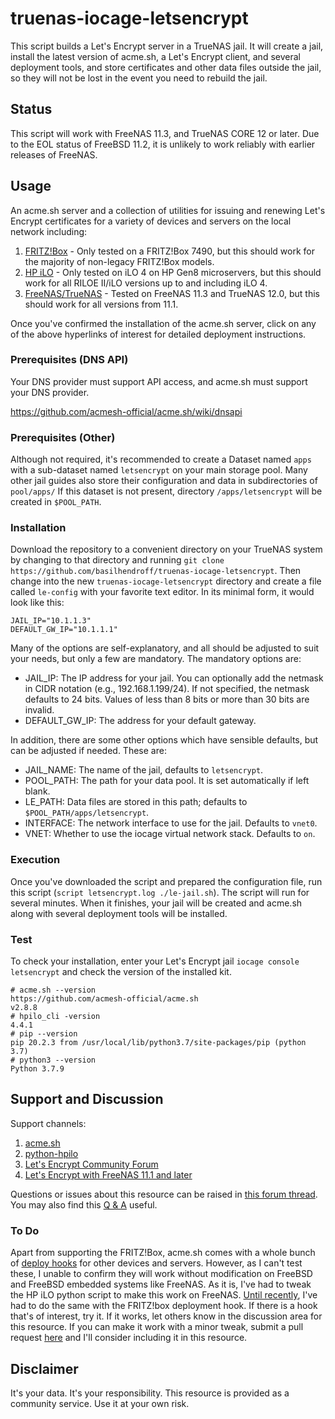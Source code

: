 # truenas-iocage-letsencrypt
This script builds a Let's Encrypt server in a TrueNAS jail. It will create a jail, install the latest version of acme.sh, a Let's Encrypt client, and several deployment tools, and store certificates and other data files outside the jail, so they will not be lost in the event you need to rebuild the jail.  

## Status
This script will work with FreeNAS 11.3, and TrueNAS CORE 12 or later. Due to the EOL status of FreeBSD 11.2, it is unlikely to work reliably with earlier releases of FreeNAS.

## Usage

An acme.sh server and a collection of utilities for issuing and renewing Let's Encrypt certificates for a variety of devices and servers on the local network including:
1. [FRITZ!Box](https://github.com/basilhendroff/truenas-iocage-letsencrypt/blob/main/includes/FRITZ!BOX.md) - Only tested on a FRITZ!Box 7490, but this should work for the majority of non-legacy FRITZ!Box models.
2. [HP iLO](https://github.com/basilhendroff/truenas-iocage-letsencrypt/blob/main/includes/HPILO.md) - Only tested on iLO 4 on HP Gen8 microservers, but this should work for all RILOE II/iLO versions up to and including iLO 4.
3. [FreeNAS/TrueNAS](https://github.com/basilhendroff/truenas-iocage-letsencrypt/blob/truenas/includes/TRUENAS.md) - Tested on FreeNAS 11.3 and TrueNAS 12.0, but this should work for all versions from 11.1.

Once you've confirmed the installation of the acme.sh server, click on any of the above hyperlinks of interest for detailed deployment instructions.

### Prerequisites (DNS API)

Your DNS provider must support API access, and acme.sh must support your DNS provider.

https://github.com/acmesh-official/acme.sh/wiki/dnsapi

### Prerequisites (Other)

Although not required, it's recommended to create a Dataset named `apps` with a sub-dataset named `letsencrypt` on your main storage pool.  Many other jail guides also store their configuration and data in subdirectories of `pool/apps/` If this dataset is not present, directory `/apps/letsencrypt` will be created in `$POOL_PATH`.

### Installation

Download the repository to a convenient directory on your TrueNAS system by changing to that directory and running `git clone https://github.com/basilhendroff/truenas-iocage-letsencrypt`. Then change into the new `truenas-iocage-letsencrypt` directory and create a file called `le-config` with your favorite text editor. In its minimal form, it would look like this:

```
JAIL_IP="10.1.1.3"
DEFAULT_GW_IP="10.1.1.1"
```

Many of the options are self-explanatory, and all should be adjusted to suit your needs, but only a few are mandatory. The mandatory options are:

- JAIL_IP: The IP address for your jail. You can optionally add the netmask in CIDR notation (e.g., 192.168.1.199/24). If not specified, the netmask defaults to 24 bits. Values of less than 8 bits or more than 30 bits are invalid.
- DEFAULT_GW_IP: The address for your default gateway.

In addition, there are some other options which have sensible defaults, but can be adjusted if needed. These are:

- JAIL_NAME: The name of the jail, defaults to `letsencrypt`.
- POOL_PATH: The path for your data pool. It is set automatically if left blank.
- LE_PATH: Data files are stored in this path; defaults to `$POOL_PATH/apps/letsencrypt`.
- INTERFACE: The network interface to use for the jail. Defaults to `vnet0`.
- VNET: Whether to use the iocage virtual network stack. Defaults to `on`.


### Execution

Once you've downloaded the script and prepared the configuration file, run this script (`script letsencrypt.log ./le-jail.sh`). The script will run for several minutes. When it finishes, your jail will be created and acme.sh along with several deployment tools will be installed.

### Test

To check your installation, enter your Let's Encrypt jail `iocage console letsencrypt` and check the version of the installed kit.

```
# acme.sh --version
https://github.com/acmesh-official/acme.sh
v2.8.8
# hpilo_cli -version
4.4.1
# pip --version
pip 20.2.3 from /usr/local/lib/python3.7/site-packages/pip (python 3.7)
# python3 --version
Python 3.7.9
```

## Support and Discussion

Support channels:
1. [acme.sh](https://github.com/acmesh-official/acme.sh)
2. [python-hpilo](https://github.com/seveas/python-hpilo)
3. [Let's Encrypt Community Forum](https://community.letsencrypt.org/)
4. [Let's Encrypt with FreeNAS 11.1 and later](https://www.truenas.com/community/resources/lets-encrypt-with-freenas-11-1-and-later.82/)

Questions or issues about this resource can be raised in [this forum thread](). You may also find this [Q & A](https://github.com/basilhendroff/truenas-iocage-letsencrypt/blob/main/includes/Q&A.md) useful.

### To Do
Apart from supporting the FRITZ!Box, acme.sh comes with a whole bunch of [deploy hooks](https://github.com/acmesh-official/acme.sh/wiki/deployhooks) for other devices and servers. However, as I can't test these, I unable to confirm they will work without modification on FreeBSD and FreeBSD embedded systems like FreeNAS. As it is, I've had to tweak the HP iLO python script to make this work on FreeNAS. [Until recently](https://community.letsencrypt.org/t/can-acme-sh-deploy-certs-to-more-than-one-fritz-box-router/137854/9?u=basilhendroff), I've had to do the same with the FRITZ!box deployment hook. If there is a hook that's of interest, try it. If it works, let others know in the discussion area for this resource. If you can make it work with a minor tweak, submit a pull request [here](https://github.com/basilhendroff/truenas-iocage-letsencrypt) and I'll consider including it in this resource.

## Disclaimer
It's your data. It's your responsibility. This resource is provided as a community service. Use it at your own risk.
